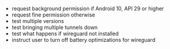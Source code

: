 - request background permission if Android 10, API 29 or higher
- request fine permission otherwise
- test multiple versions
- test bringing multiple tunnels down
- test what happens if wireguard not installed
- instruct user to turn off battery optimizations for wireguard
